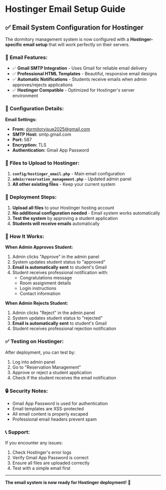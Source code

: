 # Hostinger Email Setup Guide

## ✅ Email System Configuration for Hostinger

The dormitory management system is now configured with a **Hostinger-specific email setup** that will work perfectly on their servers.

### 📧 **Email Features:**
- ✅ **Gmail SMTP Integration** - Uses Gmail for reliable email delivery
- ✅ **Professional HTML Templates** - Beautiful, responsive email designs
- ✅ **Automatic Notifications** - Students receive emails when admin approves/rejects applications
- ✅ **Hostinger Compatible** - Optimized for Hostinger's server environment

### 🔧 **Configuration Details:**

**Email Settings:**
- **From:** dormitoryisue2025@gmail.com
- **SMTP Host:** smtp.gmail.com
- **Port:** 587
- **Encryption:** TLS
- **Authentication:** Gmail App Password

### 📁 **Files to Upload to Hostinger:**

1. **`config/hostinger_email.php`** - Main email configuration
2. **`admin/reservation_management.php`** - Updated admin panel
3. **All other existing files** - Keep your current system

### 🚀 **Deployment Steps:**

1. **Upload all files** to your Hostinger hosting account
2. **No additional configuration needed** - Email system works automatically
3. **Test the system** by approving a student application
4. **Students will receive emails** automatically

### 📧 **How It Works:**

**When Admin Approves Student:**
1. Admin clicks "Approve" in the admin panel
2. System updates student status to "approved"
3. **Email is automatically sent** to student's Gmail
4. Student receives professional notification with:
   - Congratulations message
   - Room assignment details
   - Login instructions
   - Contact information

**When Admin Rejects Student:**
1. Admin clicks "Reject" in the admin panel
2. System updates student status to "rejected"
3. **Email is automatically sent** to student's Gmail
4. Student receives professional rejection notification

### ✅ **Testing on Hostinger:**

After deployment, you can test by:
1. Log into admin panel
2. Go to "Reservation Management"
3. Approve or reject a student application
4. Check if the student receives the email notification

### 🔒 **Security Notes:**

- Gmail App Password is used for authentication
- Email templates are XSS-protected
- All email content is properly escaped
- Professional email headers prevent spam

### 📞 **Support:**

If you encounter any issues:
1. Check Hostinger's error logs
2. Verify Gmail App Password is correct
3. Ensure all files are uploaded correctly
4. Test with a simple email first

---

**The email system is now ready for Hostinger deployment!** 🎉
